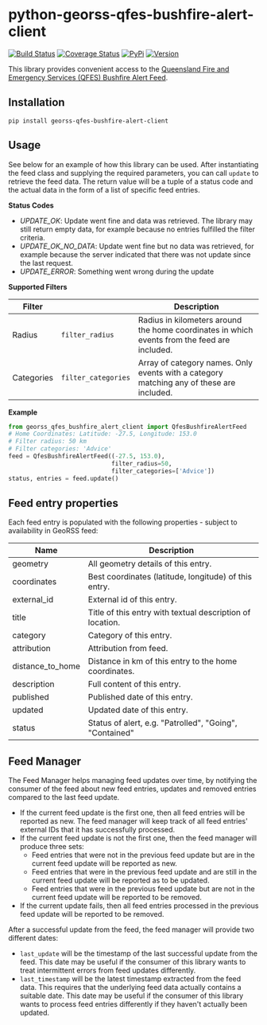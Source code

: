 # python-georss-qfes-bushfire-alert-client

[![Build Status](https://travis-ci.org/exxamalte/python-georss-qfes-bushfire-alert-client.svg)](https://travis-ci.org/exxamalte/python-georss-qfes-bushfire-alert-client)
[![Coverage Status](https://coveralls.io/repos/github/exxamalte/python-georss-qfes-bushfire-alert-client/badge.svg?branch=master)](https://coveralls.io/github/exxamalte/python-georss-qfes-bushfire-alert-client?branch=master)
[![PyPi](https://img.shields.io/pypi/v/georss-qfes-bushfire-alert-client.svg)](https://pypi.python.org/pypi/georss-qfes-bushfire-alert-client)
[![Version](https://img.shields.io/pypi/pyversions/georss-qfes-bushfire-alert-client.svg)](https://pypi.python.org/pypi/georss-qfes-bushfire-alert-client)

This library provides convenient access to the [Queensland Fire and Emergency Services (QFES) Bushfire Alert Feed](https://www.ruralfire.qld.gov.au/map/Pages/default.aspx).

## Installation
`pip install georss-qfes-bushfire-alert-client`

## Usage
See below for an example of how this library can be used. After instantiating 
the feed class and supplying the required parameters, you can call `update` to 
retrieve the feed data. The return value will be a tuple of a status code and 
the actual data in the form of a list of specific feed entries.

**Status Codes**
* _UPDATE_OK_: Update went fine and data was retrieved. The library may still return empty data, for example because no entries fulfilled the filter criteria.
* _UPDATE_OK_NO_DATA_: Update went fine but no data was retrieved, for example because the server indicated that there was not update since the last request.
* _UPDATE_ERROR_: Something went wrong during the update


**Supported Filters**

| Filter     |                     | Description |
|------------|---------------------|-------------|
| Radius     | `filter_radius`     | Radius in kilometers around the home coordinates in which events from the feed are included. |
| Categories | `filter_categories` | Array of category names. Only events with a category matching any of these are included. |

**Example**
```python
from georss_qfes_bushfire_alert_client import QfesBushfireAlertFeed
# Home Coordinates: Latitude: -27.5, Longitude: 153.0
# Filter radius: 50 km
# Filter categories: 'Advice'
feed = QfesBushfireAlertFeed((-27.5, 153.0), 
                             filter_radius=50, 
                             filter_categories=['Advice'])
status, entries = feed.update()
```

## Feed entry properties
Each feed entry is populated with the following properties - subject to 
availability in GeoRSS feed:

| Name             | Description                                               |
|------------------|-----------------------------------------------------------|
| geometry         | All geometry details of this entry.                       |
| coordinates      | Best coordinates (latitude, longitude) of this entry.     |
| external_id      | External id of this entry.                                |
| title            | Title of this entry with textual description of location. |
| category         | Category of this entry.                                   |
| attribution      | Attribution from feed.                                    |
| distance_to_home | Distance in km of this entry to the home coordinates.     |
| description      | Full content of this entry.                               |
| published        | Published date of this entry.                             |
| updated          | Updated date of this entry.                               |
| status           | Status of alert, e.g. "Patrolled", "Going", "Contained"   |

## Feed Manager
The Feed Manager helps managing feed updates over time, by notifying the 
consumer of the feed about new feed entries, updates and removed entries 
compared to the last feed update.

* If the current feed update is the first one, then all feed entries will be 
  reported as new. The feed manager will keep track of all feed entries' 
  external IDs that it has successfully processed.
* If the current feed update is not the first one, then the feed manager will 
  produce three sets:
  * Feed entries that were not in the previous feed update but are in the 
    current feed update will be reported as new.
  * Feed entries that were in the previous feed update and are still in the 
    current feed update will be reported as to be updated.
  * Feed entries that were in the previous feed update but are not in the 
    current feed update will be reported to be removed.
* If the current update fails, then all feed entries processed in the previous
  feed update will be reported to be removed.

After a successful update from the feed, the feed manager will provide two
different dates:

* `last_update` will be the timestamp of the last successful update from the
  feed. This date may be useful if the consumer of this library wants to
  treat intermittent errors from feed updates differently.
* `last_timestamp` will be the latest timestamp extracted from the feed data. 
  This requires that the underlying feed data actually contains a suitable 
  date. This date may be useful if the consumer of this library wants to 
  process feed entries differently if they haven't actually been updated.
